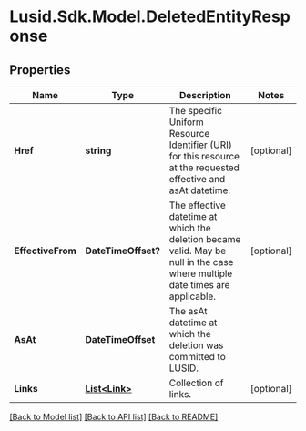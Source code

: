 # Lusid.Sdk.Model.DeletedEntityResponse

## Properties

Name | Type | Description | Notes
------------ | ------------- | ------------- | -------------
**Href** | **string** | The specific Uniform Resource Identifier (URI) for this resource at the requested effective and asAt datetime. | [optional] 
**EffectiveFrom** | **DateTimeOffset?** | The effective datetime at which the deletion became valid. May be null in the case where multiple date times are applicable. | [optional] 
**AsAt** | **DateTimeOffset** | The asAt datetime at which the deletion was committed to LUSID. | 
**Links** | [**List&lt;Link&gt;**](Link.md) | Collection of links. | [optional] 

[[Back to Model list]](../README.md#documentation-for-models) [[Back to API list]](../README.md#documentation-for-api-endpoints) [[Back to README]](../README.md)

